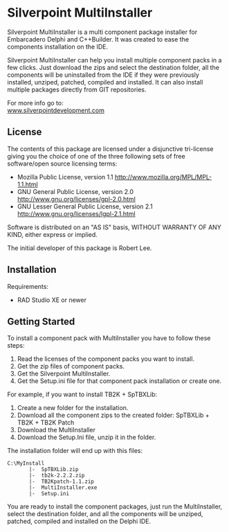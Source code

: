 # Silverpoint MultiInstaller

Silverpoint MultiInstaller is a multi component package installer for Embarcadero Delphi and C++Builder.
It was created to ease the components installation on the IDE.

Silverpoint MultiInstaller can help you install multiple component packs in a few clicks.
Just download the zips and select the destination folder, all the components will be uninstalled from the IDE if they were previously installed, unziped, patched, compiled and installed.
It can also install multiple packages directly from GIT repositories.


For more info go to:  
www.silverpointdevelopment.com


## License

The contents of this package are licensed under a disjunctive tri-license giving you the choice of one of the three following sets of free software/open source licensing terms:

 - Mozilla Public License, version 1.1
   http://www.mozilla.org/MPL/MPL-1.1.html
 - GNU General Public License, version 2.0
   http://www.gnu.org/licenses/gpl-2.0.html
 - GNU Lesser General Public License, version 2.1
   http://www.gnu.org/licenses/lgpl-2.1.html

Software is distributed on an "AS IS" basis, WITHOUT WARRANTY OF ANY KIND, either express or implied.

The initial developer of this package is Robert Lee.


## Installation

Requirements:
- RAD Studio XE or newer


## Getting Started

To install a component pack with MultiInstaller you have to follow these steps:
1) Read the licenses of the component packs you want to install.
2) Get the zip files of component packs.
3) Get the Silverpoint MultiInstaller.
4) Get the Setup.ini file for that component pack installation or create one.

For example, if you want to install TB2K + SpTBXLib:
1) Create a new folder for the installation.
2) Download all the component zips to the created folder: SpTBXLib + TB2K + TB2K Patch
3) Download the MultiInstaller
4) Download the Setup.Ini file, unzip it in the folder.

The installation folder will end up with this files:

```
C:\MyInstall  
       |-  SpTBXLib.zip  
       |-  tb2k-2.2.2.zip  
       |-  TB2Kpatch-1.1.zip  
       |-  MultiInstaller.exe  
       |-  Setup.ini  
```

You are ready to install the component packages, just run the MultiInstaller, select the destination folder, and all the components will be unziped, patched, compiled and installed on the Delphi IDE.

